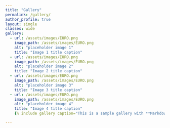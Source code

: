 ```yaml
---
title: "Gallery"
permalink: /gallery/
author_profile: true
layout: single
classes: wide
gallery:
  - url: /assets/images/EURO.png
    image_path: /assets/images/EURO.png
    alt: "placeholder image 1"
    title: "Image 1 title caption"
  - url: /assets/images/EURO.png
    image_path: /assets/images/EURO.png
    alt: "placeholder image 2"
    title: "Image 2 title caption"
  - url: /assets/images/EURO.png
    image_path: /assets/images/EURO.png
    alt: "placeholder image 3"
    title: "Image 3 title caption"
  - url: /assets/images/EURO.png
    image_path: /assets/images/EURO.png
    alt: "placeholder image 4"
    title: "Image 4 title caption"
    {% include gallery caption="This is a sample gallery with **Markdown support**." %}

---
```


